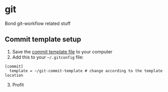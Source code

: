 # git
Bond git-workflow related stuff

## Commit template setup

1. Save the [commit template file](https://github.com/bond-agency/git/blob/master/git-commit-template) to your computer
2. Add this to your `~/.gitconfig` file:

```
[commit]
  template = ~/git-commit-template # change according to the template location
```
3. Profit
